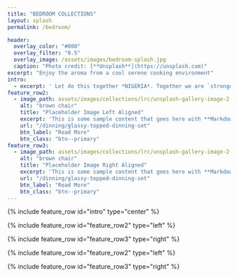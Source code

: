 ```yaml
---
title: "BEDROOM COLLECTIONS"
layout: splash
permalink: /bedroom/

header:
  overlay_color: "#000"
  overlay_filter: "0.5"
  overlay_image: /assets/images/bedroom-splash.jpg
  caption: "Photo credit: [**Unsplash**](https://unsplash.com)"
excerpt: "Enjoy the aroma from a cool serene cooking environment"
intro: 
  - excerpt: ' Let do this together *NIGERIA*. Together we are `stronger` '
feature_row2:
  - image_path: assets/images/collections/lrc/unsplash-gallery-image-2-th.jpg
    alt: "brown chair"
    title: "Placeholder Image Left Aligned"
    excerpt: 'This is some sample content that goes here with **Markdown** formatting. Left aligned with `type="left"`'
    url: "/dinning/glassy-topped-dinning-set"
    btn_label: "Read More"
    btn_class: "btn--primary"
feature_row3:
  - image_path: assets/images/collections/lrc/unsplash-gallery-image-2-th.jpg
    alt: "brown chair"
    title: "Placeholder Image Right Aligned"
    excerpt: 'This is some sample content that goes here with **Markdown** formatting. Right aligned with `type="right"`'
    url: "/dinning/glassy-topped-dinning-set"
    btn_label: "Read More"
    btn_class: "btn--primary"
---
```


{% include feature_row id="intro" type="center" %}

{% include feature_row id="feature_row2" type="left" %}

{% include feature_row id="feature_row3" type="right" %}

{% include feature_row id="feature_row2" type="left" %}

{% include feature_row id="feature_row3" type="right" %}

